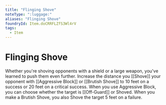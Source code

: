 ```yaml
---
title: "Flinging Shove"
noteType: ":luggage:"
aliases: "Flinging Shove"
foundryId: Item.doCRRFLZfS3Wl4rV
tags:
  - Item
---
```


# Flinging Shove

Whether you're shoving opponents with a shield or a large weapon, you've learned to push them even further. Increase the distance you [[Shove]] your opponent with [[Aggressive Block]] or [[Brutish Shove]] to 10 feet on a success or 20 feet on a critical success. When you use Aggressive Block, you can choose whether the target is [[Off-Guard]] or Shoved. When you make a Brutish Shove, you also Shove the target 5 feet on a failure.
